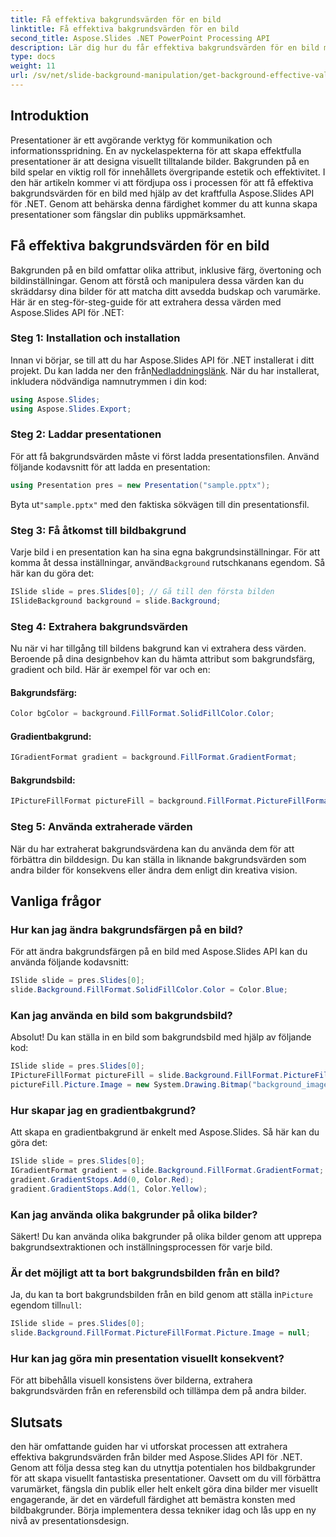```yaml
---
title: Få effektiva bakgrundsvärden för en bild
linktitle: Få effektiva bakgrundsvärden för en bild
second_title: Aspose.Slides .NET PowerPoint Processing API
description: Lär dig hur du får effektiva bakgrundsvärden för en bild med Aspose.Slides API för .NET. Förbättra din presentationsdesign med denna steg-för-steg-guide.
type: docs
weight: 11
url: /sv/net/slide-background-manipulation/get-background-effective-values/
---
```


## Introduktion

Presentationer är ett avgörande verktyg för kommunikation och informationsspridning. En av nyckelaspekterna för att skapa effektfulla presentationer är att designa visuellt tilltalande bilder. Bakgrunden på en bild spelar en viktig roll för innehållets övergripande estetik och effektivitet. I den här artikeln kommer vi att fördjupa oss i processen för att få effektiva bakgrundsvärden för en bild med hjälp av det kraftfulla Aspose.Slides API för .NET. Genom att behärska denna färdighet kommer du att kunna skapa presentationer som fängslar din publiks uppmärksamhet.

## Få effektiva bakgrundsvärden för en bild

Bakgrunden på en bild omfattar olika attribut, inklusive färg, övertoning och bildinställningar. Genom att förstå och manipulera dessa värden kan du skräddarsy dina bilder för att matcha ditt avsedda budskap och varumärke. Här är en steg-för-steg-guide för att extrahera dessa värden med Aspose.Slides API för .NET:

### Steg 1: Installation och installation

 Innan vi börjar, se till att du har Aspose.Slides API för .NET installerat i ditt projekt. Du kan ladda ner den från[Nedladdningslänk](https://releases.aspose.com/slides/net/). När du har installerat, inkludera nödvändiga namnutrymmen i din kod:

```csharp
using Aspose.Slides;
using Aspose.Slides.Export;
```

### Steg 2: Laddar presentationen

För att få bakgrundsvärden måste vi först ladda presentationsfilen. Använd följande kodavsnitt för att ladda en presentation:

```csharp
using Presentation pres = new Presentation("sample.pptx");
```

 Byta ut`"sample.pptx"` med den faktiska sökvägen till din presentationsfil.

### Steg 3: Få åtkomst till bildbakgrund

 Varje bild i en presentation kan ha sina egna bakgrundsinställningar. För att komma åt dessa inställningar, använd`Background` rutschkanans egendom. Så här kan du göra det:

```csharp
ISlide slide = pres.Slides[0]; // Gå till den första bilden
ISlideBackground background = slide.Background;
```

### Steg 4: Extrahera bakgrundsvärden

Nu när vi har tillgång till bildens bakgrund kan vi extrahera dess värden. Beroende på dina designbehov kan du hämta attribut som bakgrundsfärg, gradient och bild. Här är exempel för var och en:

#### Bakgrundsfärg:

```csharp
Color bgColor = background.FillFormat.SolidFillColor.Color;
```

#### Gradientbakgrund:

```csharp
IGradientFormat gradient = background.FillFormat.GradientFormat;
```

#### Bakgrundsbild:

```csharp
IPictureFillFormat pictureFill = background.FillFormat.PictureFillFormat;
```

### Steg 5: Använda extraherade värden

När du har extraherat bakgrundsvärdena kan du använda dem för att förbättra din bilddesign. Du kan ställa in liknande bakgrundsvärden som andra bilder för konsekvens eller ändra dem enligt din kreativa vision.

## Vanliga frågor

### Hur kan jag ändra bakgrundsfärgen på en bild?

För att ändra bakgrundsfärgen på en bild med Aspose.Slides API kan du använda följande kodavsnitt:

```csharp
ISlide slide = pres.Slides[0];
slide.Background.FillFormat.SolidFillColor.Color = Color.Blue;
```

### Kan jag använda en bild som bakgrundsbild?

Absolut! Du kan ställa in en bild som bakgrundsbild med hjälp av följande kod:

```csharp
ISlide slide = pres.Slides[0];
IPictureFillFormat pictureFill = slide.Background.FillFormat.PictureFillFormat;
pictureFill.Picture.Image = new System.Drawing.Bitmap("background_image.jpg");
```

### Hur skapar jag en gradientbakgrund?

Att skapa en gradientbakgrund är enkelt med Aspose.Slides. Så här kan du göra det:

```csharp
ISlide slide = pres.Slides[0];
IGradientFormat gradient = slide.Background.FillFormat.GradientFormat;
gradient.GradientStops.Add(0, Color.Red);
gradient.GradientStops.Add(1, Color.Yellow);
```

### Kan jag använda olika bakgrunder på olika bilder?

Säkert! Du kan använda olika bakgrunder på olika bilder genom att upprepa bakgrundsextraktionen och inställningsprocessen för varje bild.

### Är det möjligt att ta bort bakgrundsbilden från en bild?

 Ja, du kan ta bort bakgrundsbilden från en bild genom att ställa in`Picture` egendom till`null`:

```csharp
ISlide slide = pres.Slides[0];
slide.Background.FillFormat.PictureFillFormat.Picture.Image = null;
```

### Hur kan jag göra min presentation visuellt konsekvent?

För att bibehålla visuell konsistens över bilderna, extrahera bakgrundsvärden från en referensbild och tillämpa dem på andra bilder.

## Slutsats

den här omfattande guiden har vi utforskat processen att extrahera effektiva bakgrundsvärden från bilder med Aspose.Slides API för .NET. Genom att följa dessa steg kan du utnyttja potentialen hos bildbakgrunder för att skapa visuellt fantastiska presentationer. Oavsett om du vill förbättra varumärket, fängsla din publik eller helt enkelt göra dina bilder mer visuellt engagerande, är det en värdefull färdighet att bemästra konsten med bildbakgrunder. Börja implementera dessa tekniker idag och lås upp en ny nivå av presentationsdesign.